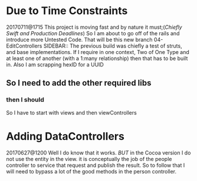 # Due to Time Constraints #
20170711@1715
This project is moving fast and by nature it must;(_Chiefly Swift and Production Deadlines_) So I am about to go off of the rails and introduce more Untested Code. That will be this new branch 04-EditControllers
SIDEBAR:: The previous build was chiefly a test of struts, and base implementations. If I require in one context, Two of One Type and at least one of another (with a 1:many relationship) then that has to be built in. Also I am scrapping hexID for a UUID
## So I need to add the other required  libs ##

### then I should ###
So I have to start with views and then viewControllers

# Adding DataControllers #
20170627@1200
Well I do know that it works. _BUT_ in the Cocoa version I do not use the entity in the view. it is conceptually the job of the people controller to service that request and publish the result. So to follow that I will need to bypass a lot of the good methods in the person controller.